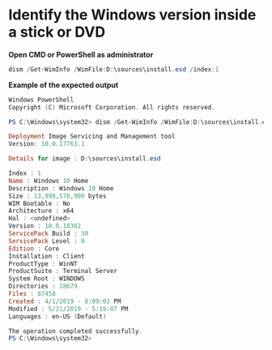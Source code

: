 # Identify the Windows version inside a stick or DVD

**Open CMD or PowerShell as administrator** 
```PowerShell
dism /Get-WimInfo /WimFile:D:\sources\install.esd /index:1
```

**Example of the expected output** 
```PowerShell
Windows PowerShell
Copyright (C) Microsoft Corporation. All rights reserved.

PS C:\Windows\system32> dism /Get-WimInfo /WimFile:D:\sources\install.esd /index:1

Deployment Image Servicing and Management tool
Version: 10.0.17763.1

Details for image : D:\sources\install.esd

Index : 1
Name : Windows 10 Home
Description : Windows 10 Home
Size : 13,998,570,900 bytes
WIM Bootable : No
Architecture : x64
Hal : <undefined>
Version : 10.0.18362
ServicePack Build : 30
ServicePack Level : 0
Edition : Core
Installation : Client
ProductType : WinNT
ProductSuite : Terminal Server
System Root : WINDOWS
Directories : 18679
Files : 87458
Created : 4/1/2019 - 8:09:02 PM
Modified : 5/21/2019 - 5:19:07 PM
Languages : en-US (Default)

The operation completed successfully.
PS C:\Windows\system32>
```
